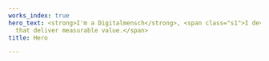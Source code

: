 ```yaml
---
works_index: true
hero_text: <strong>I'm a Digitalmensch</strong>, <span class="s1">I develop services
  that deliver measurable value.</span>
title: Hero

---
```

<Hero :text="$page.frontmatter.hero_text" />
<WorksList />